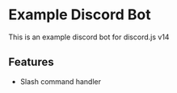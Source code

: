 # Example Discord Bot
This is an example discord bot for discord.js v14

## Features

- Slash command handler
